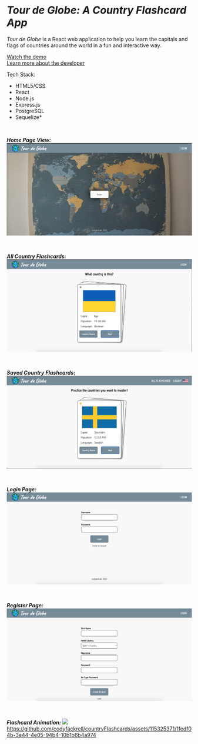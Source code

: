 # *Tour de Globe: A Country Flashcard App*

*Tour de Globe* is a React web application to help you learn the capitals and flags of countries around the world in a fun and interactive way. 

[Watch the demo](https://www.loom.com/share/407a2b8fbcab4713a93d3a2ba11fac7f?sid=6e096e36-0125-4fac-8605-ebc3573edf00)
<br>
[Learn more about the developer](https://www.linkedin.com/in/codyfackrell/)


Tech Stack:
* HTML5/CSS
* React
* Node.js
* Express.js
* PostgreSQL
* Sequelize*

<br>

***Home Page View:***
![HomePage](app_screenshots/HomePage.png) 

<br>

***All Country Flashcards:***
![Flashcards](app_screenshots/Flashcards.png) 

<br>

***Saved Country Flashcards:***
![SavedCountry](app_screenshots/SavedCountries.png) 

<br>

***Login Page:***
![Login](app_screenshots/Login.png) 

<br>

***Register Page:***
![Register](app_screenshots/Register.png) 

<br>

***Flashcard Animation:***
![](https://github.com/codyfackrell/countryFlashcards/assets/115325371/1fedf04b-3e44-4e05-94b4-10b1b6b4a974)
https://github.com/codyfackrell/countryFlashcards/assets/115325371/1fedf04b-3e44-4e05-94b4-10b1b6b4a974

